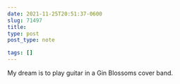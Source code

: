 ```yaml
---
date: 2021-11-25T20:51:37-0600
slug: 71497
title: 
type: post
post_type: note

tags: []
---
```

My dream is to play guitar in a Gin Blossoms cover band.



